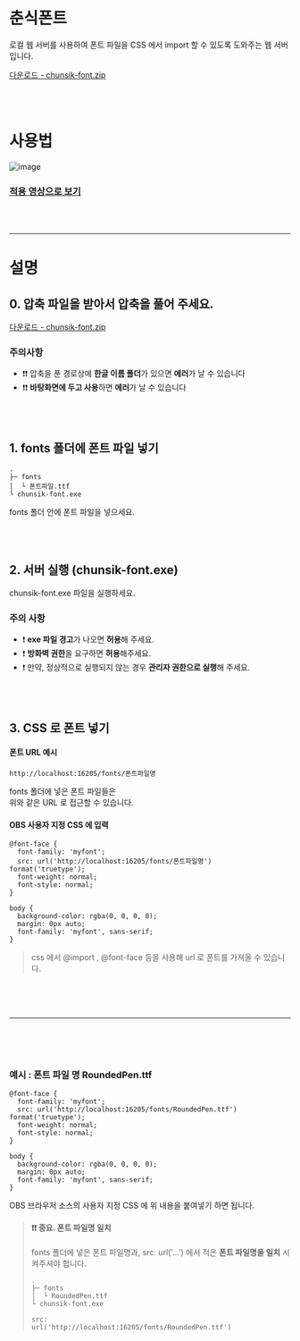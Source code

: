 # 춘식폰트 

로컬 웹 서버를 사용하여 폰트 파일을 CSS 에서 import 할 수 있도록 도와주는 웹 서버입니다.  

[다운로드 - chunsik-font.zip](https://github.com/PhysicksKim/chunsikfont/releases/tag/v1.0.x)
  
<br><br>
  
# 사용법  
  
![image](https://github.com/PhysicksKim/chunsikfont/assets/101965836/2a2a5df0-300f-466c-bbf0-8ac12bf0fd68)  

### [적용 영상으로 보기](https://youtu.be/aJVfU5bGavI?si=r0cS6-wpEJTi0BM8)  
  
<br><br>

---

# 설명  
  
## 0. 압축 파일을 받아서 압축을 풀어 주세요.
  
[다운로드 - chunsik-font.zip](https://github.com/PhysicksKim/chunsikfont/releases/tag/v1.0.x)

### 주의사항

- ❗❗ 압축을 푼 경로상에 **한글 이름 폴더**가 있으면 **에러**가 날 수 있습니다
- ❗❗ **바탕화면에 두고 사용**하면 **에러**가 날 수 있습니다

<br><br>

## 1. fonts 폴더에 폰트 파일 넣기

```
.
├─ fonts
│  └ 폰트파일.ttf
└ chunsik-font.exe
```

fonts 폴더 안에 폰트 파일을 넣으세요.

<br><br>

## 2. 서버 실행 (chunsik-font.exe)  
  
chunsik-font.exe 파일을 실행하세요.  
  
### 주의 사항  
  
- ❗ **exe 파일 경고**가 나오면 **허용**해 주세요.  
- ❗ **방화벽 권한**을 요구하면 **허용**해주세요.  
- ❗ 만약, 정상적으로 실행되지 않는 경우 **관리자 권한으로 실행**해 주세요.  
  
<br><br>  
  
## 3. CSS 로 폰트 넣기  

#### 폰트 URL 예시  
  
```
http://localhost:16205/fonts/폰트파일명
```
  
fonts 폴더에 넣은 폰트 파일들은  
위와 같은 URL 로 접근할 수 있습니다.   
  
#### OBS 사용자 지정 CSS 에 입력    

```
@font-face {
  font-family: 'myfont';
  src: url('http://localhost:16205/fonts/폰트파일명') format('truetype');
  font-weight: normal;
  font-style: normal;
}

body {
  background-color: rgba(0, 0, 0, 0);
  margin: 0px auto;
  font-family: 'myfont', sans-serif;
}
```
  
> css 에서 @import , @font-face 등을 사용해 url 로 폰트를 가져올 수 있습니다.  
  
<br><br><br>
  
---
  
<br><br><br>  
   
### 예시 : 폰트 파일 명 RoundedPen.ttf  
  
```
@font-face {
  font-family: 'myfont';
  src: url('http://localhost:16205/fonts/RoundedPen.ttf') format('truetype');
  font-weight: normal;
  font-style: normal;
}

body {
  background-color: rgba(0, 0, 0, 0);
  margin: 0px auto;
  font-family: 'myfont', sans-serif;
}
```
OBS 브라우저 소스의 사용자 지정 CSS 에 위 내용을 붙여넣기 하면 됩니다.  
  
> #### ❗❗ 중요. 폰트 파일명 일치   
> fonts 폴더에 넣은 폰트 파일명과, src: url('...') 에서 적은 **폰트 파일명을 일치** 시켜주셔야 합니다.   
>    
> ```  
> .
> ├─ fonts
> │  └ RoundedPen.ttf
> └ chunsik-font.exe
> ```
>  
> <code>src: url('http://localhost:16205/fonts/RoundedPen.ttf')</code>   
  
